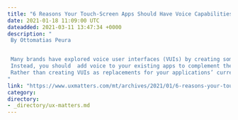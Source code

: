 ```yaml
---
title: "6 Reasons Your Touch-Screen Apps Should Have Voice Capabilities"
date: 2021-01-18 11:09:00 UTC
dateadded: 2021-03-11 13:47:34 +0000
description: "
 By Ottomatias Peura 


 Many brands have explored voice user interfaces (VUIs) by creating some kind of skill for a smart speaker. While that’s a good start, it’s not the optimal way of leveraging voice capabilities for the future. 
 Instead, you should  add voice to your existing apps to complement their current touch user interface. Early adopters such as Spotify have taken this approach and have received universal praise for their voice functionality. Spotify users can keep on using the app just as they’ve always used it, with its traditional touch user interface. Plus, they can use voice commands to control the media player. This is how you should use voice. 
 Rather than creating VUIs as replacements for your applications’ current user interfaces—as for Google Home or Alexa—create voice capabilities that provide a complementary user-interaction modality for your current user interface. Read More 
"
link: "https://www.uxmatters.com/mt/archives/2021/01/6-reasons-your-touch-screen-applications-should-have-voice-capabilities.php"
category:
directory:
- _directory/ux-matters.md
---
```



